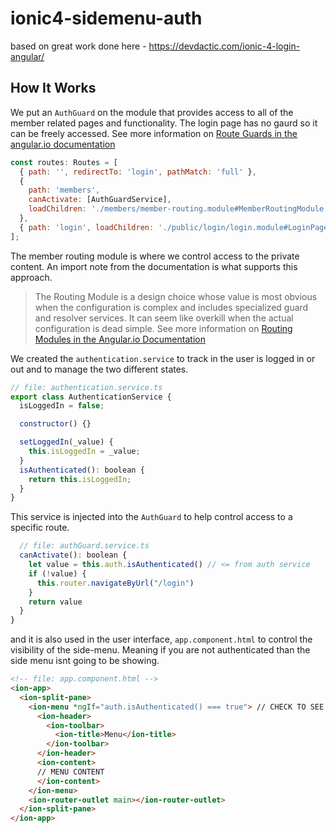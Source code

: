 # ionic4-sidemenu-auth

based on great work done here - https://devdactic.com/ionic-4-login-angular/


## How It Works

We put an `AuthGuard` on the module that provides access to all of the member related pages and functionality. The login page has no gaurd so it can be freely accessed. See more information on [Route Guards in the angular.io documentation](https://angular.io/guide/router#milestone-5-route-guards)

```javascript
const routes: Routes = [
  { path: '', redirectTo: 'login', pathMatch: 'full' },
  { 
    path: 'members', 
    canActivate: [AuthGuardService],
    loadChildren: './members/member-routing.module#MemberRoutingModule'
  },
  { path: 'login', loadChildren: './public/login/login.module#LoginPageModule' }
];
```

The member routing module is where we control access to the private content. An import note from the documentation is what supports this approach.

>The Routing Module is a design choice whose value is most obvious when the configuration is complex and includes specialized guard and resolver services. It can seem like overkill when the actual configuration is dead simple.
See more information on [Routing Modules in the Angular.io Documentation](https://angular.io/guide/router#milestone-2-routing-module)

We created the `authentication.service` to track in the user is logged in or out and to manage the two different states.

```javascript
// file: authentication.service.ts
export class AuthenticationService {
  isLoggedIn = false;

  constructor() {}

  setLoggedIn(_value) {
    this.isLoggedIn = _value;
  }
  isAuthenticated(): boolean {
    return this.isLoggedIn;
  }
}
```

This service is injected into the `AuthGuard` to help control access to a specific route.

```javascript
  // file: authGuard.service.ts
  canActivate(): boolean {
    let value = this.auth.isAuthenticated() // <= from auth service
    if (!value) {
      this.router.navigateByUrl("/login")
    }
    return value
  }
}
```
and it is also used in the user interface, `app.component.html` to control the visibility of the side-menu. Meaning if you are not authenticated than the side menu isnt going to be showing.

```html
<!-- file: app.component.html -->
<ion-app>
  <ion-split-pane>
    <ion-menu *ngIf="auth.isAuthenticated() === true"> // CHECK TO SEE IF THIS SHOULD BE DISPLAYE
      <ion-header>
        <ion-toolbar>
          <ion-title>Menu</ion-title>
        </ion-toolbar>
      </ion-header>
      <ion-content>
      // MENU CONTENT
      </ion-content>
    </ion-menu>
    <ion-router-outlet main></ion-router-outlet>
  </ion-split-pane>
</ion-app>
```
